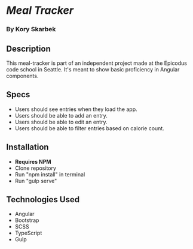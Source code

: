 # **_Meal Tracker_**
### By Kory Skarbek

## Description

This meal-tracker is part of an independent project made at the Epicodus code school in Seattle. It's meant to show basic proficiency in Angular components.

## Specs

* Users should see entries when they load the app.
* Users should be able to add an entry.
* Users should be able to edit an entry.
* Users should be able to filter entries based on calorie count.

## Installation

* **Requires NPM**
* Clone repository
* Run "npm install" in terminal
* Run "gulp serve"


## Technologies Used
* Angular
* Bootstrap
* SCSS
* TypeScript
* Gulp
